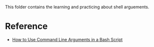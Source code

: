 This folder contains the learning and practicing about shell arguements.

# Reference

- [How to Use Command Line Arguments in a Bash Script](https://www.baeldung.com/linux/use-command-line-arguments-in-bash-script)